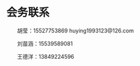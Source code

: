 # 会务联系

<div style="text-indent:2em">
<p>胡莹：15527753869   huying1993123@126.com</p>
<p>刘苗涵：15539589081</p>
<p>王德洋：13849224596</p>
</div>


